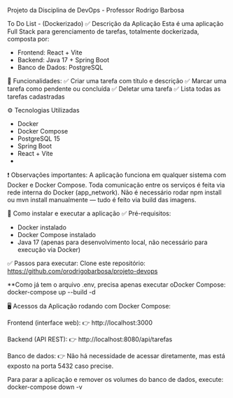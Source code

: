 Projeto da Disciplina de DevOps - Professor Rodrigo Barbosa


To Do List - (Dockerizado)
✅ Descrição da Aplicação
Esta é uma aplicação Full Stack para gerenciamento de tarefas, totalmente dockerizada, composta por:


- Frontend: React + Vite
- Backend: Java 17 + Spring Boot
- Banco de Dados: PostgreSQL


🎯 Funcionalidades:
✅ Criar uma tarefa com título e descrição
✅ Marcar uma tarefa como pendente ou concluída
✅ Deletar uma tarefa
✅ Lista todas as tarefas cadastradas


⚙️ Tecnologias Utilizadas
- Docker
- Docker Compose
- PostgreSQL 15
- Spring Boot
- React + Vite
- 

❗ Observações importantes:
A aplicação funciona em qualquer sistema com Docker e Docker Compose.
Toda comunicação entre os serviços é feita via rede interna do Docker (app_network).
Não é necessário rodar npm install ou mvn install manualmente — tudo é feito via build das imagens.

🚀 Como instalar e executar a aplicação
✅ Pré-requisitos:
-  Docker instalado
- Docker Compose instalado
- Java 17 (apenas para desenvolvimento local, não necessário para execução via Docker)

  
 ✅ Passos para executar:
Clone este repositório: https://github.com/orodrigobarbosa/projeto-devops

**Como já tem o arquivo .env,  precisa apenas executar oDocker Compose:
docker-compose up --build -d

🖥️ Acessos da Aplicação rodando com Docker Compose:

Frontend (interface web):
👉 http://localhost:3000

Backend (API REST):
👉 http://localhost:8080/api/tarefas

Banco de dados:
👉 Não há necessidade de acessar diretamente, mas está exposto na porta 5432 caso precise.


Para parar a aplicação e remover os volumes do banco de dados, execute:
docker-compose down -v

